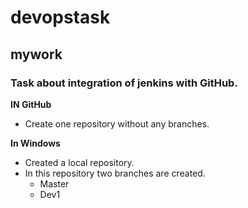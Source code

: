 # devopstask
## mywork
### Task about integration of jenkins with GitHub.

**IN GitHub**
 *  Create one repository without any branches.

**In Windows** 
 * Created a local repository. 
 * In this repository two branches are created. 
   * Master 
   * Dev1 
